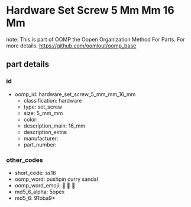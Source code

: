 # Hardware Set Screw 5 Mm Mm 16 Mm  

note: This is part of OOMP the Oopen Organization Method For Parts. For more details: https://github.com/oomlout/oomp_base

##  part details





### id
* oomp_id: hardware_set_screw_5_mm_mm_16_mm
  * classification: hardware
  * type: set_screw
  * size: 5_mm_mm
  * color: 
  * description_main: 16_mm
  * description_extra: 
  * manufacturer: 
  * part_number: 

### other_codes
* short_code: ss16
* oomp_word: pushpin curry sandal
* oomp_word_emoji: :pushpin: :curry: :sandal:
* md5_6_alpha: 5opex
* md5_6: 91bba9* 